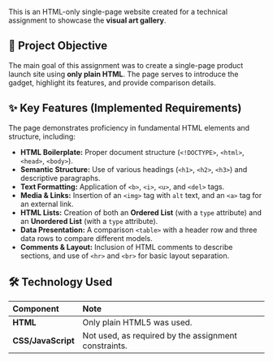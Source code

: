 This is an HTML-only single-page website created for a technical assignment to showcase the **visual art gallery**.

## 🚀 Project Objective
The main goal of this assignment was to create a single-page product launch site using **only plain HTML**. The page serves to introduce the gadget, highlight its features, and provide comparison details.

## ✨ Key Features (Implemented Requirements)
The page demonstrates proficiency in fundamental HTML elements and structure, including:

* **HTML Boilerplate:** Proper document structure (`<!DOCTYPE>`, `<html>`, `<head>`, `<body>`).
* **Semantic Structure:** Use of various headings (`<h1>`, `<h2>`, `<h3>`) and descriptive paragraphs.
* **Text Formatting:** Application of `<b>`, `<i>`, `<u>`, and `<del>` tags.
* **Media & Links:** Insertion of an `<img>` tag with `alt` text, and an `<a>` tag for an external link.
* **HTML Lists:** Creation of both an **Ordered List** (with a `type` attribute) and an **Unordered List** (with a `type` attribute).
* **Data Presentation:** A comparison `<table>` with a header row and three data rows to compare different models.
* **Comments & Layout:** Inclusion of HTML comments to describe sections, and use of `<hr>` and `<br>` for basic layout separation.

## 🛠️ Technology Used

| Component | Note |
| :--- | :--- |
| **HTML** | Only plain HTML5 was used. |
| **CSS/JavaScript** | Not used, as required by the assignment constraints. 
